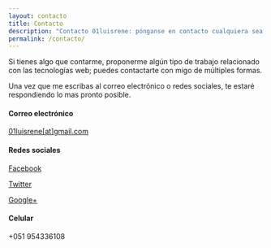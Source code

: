 ```yaml
---
layout: contacto
title: Contacto
description: "Contacto 01luisrene: pónganse en contacto cualquiera sea el motivo, si esta en mis manos se le dara solución."
permalink: /contacto/
---
```

Si tienes algo que contarme, proponerme algún tipo de trabajo relacionado con las tecnologías web; puedes contactarte con migo de múltiples formas.

Una vez que me escribas al correo electrónico o redes sociales, te estaré respondiendo lo mas pronto posible.

#### Correo electrónico

<a href="mailto:01luisrene@gmail.com">01luisrene[at]gmail.com</a>

#### Redes sociales

<a class="redes-contacto" href="https://www.facebook.com/01luisrene" target="_blank"><i class="fa fa-facebook fa-2x"></i> Facebook</a>

<a class="redes-contacto" href="https://twitter.com/01luisrene" target="_blank"><i class="fa fa-twitter fa-2x"></i> Twitter</a>

<a class="redes-contacto" href="https://plus.google.com/+01luisrene" target="_blank"><i class="fa fa-google-plus fa-2x"></i> Google+</a>

#### Celular

+051 954336108

